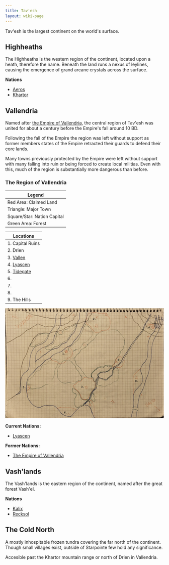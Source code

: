 ```yaml
---
title: Tav'esh
layout: wiki-page
---
```


Tav'esh is the largest continent on the world's surface. 

## Highheaths
The Highheaths is the western region of the continent, located upon a heath, therefore the name. Beneath the land runs a nexus of leylines, causing the emergence of grand arcane crystals across the surface.

**Nations**
- [Aeros](/wiki/nations/Aeros)
- [Khartor](/wiki/nations/Khartor)

## Vallendria
Named after [the Empire of Vallendria](/wiki/nations/Vallendrian-Empire), the central region of Tav'esh was united for about a century before the Empire's fall around 10 BD.

Following the fall of the Empire the region was left without support as former members states of the Empire retracted their guards to defend their core lands.

Many towns previously protected by the Empire were left without support with many falling into ruin or being forced to create local militias. Even with this, much of the region is substantially more dangerous than before.

### The Region of Vallendria

| Legend                          |
|---------------------------------|
| Red Area: Claimed Land          |
| Triangle: Major Town            |
| Square/Star: Nation Capital     |
| Green Area: Forest              |

| Locations                       |
----------------------------------|
 1. Capital Ruins                 |
 2. Drien                         |
 3. [Vallen](/wiki/nations/Vallen)|
 4. [Lyascen](/wiki/nations/Lyascen) |
 5. [Tidegate](/wiki/places/Tidegate) |
 6.                               |
 7.                               |
 8.                               |
 9. The Hills                     |

![Map of Vallendria](/assets/images/VallendriaMapAnnotated.jpg)


**Current Nations:**

- [Lyascen](/wiki/nations/Lyascen)

**Former Nations:**

- [The Empire of Vallendria](/wiki/nations/Vallendrian-Empire)

## Vash'lands
The Vash'lands is the eastern region of the continent, named after the great forest Vash'el.

**Nations**
- [Kalix](/wiki/nations/Kalix)
- [Recksol](/wiki/nations/Recksol)

## The Cold North

A mostly inhospitable frozen tundra covering the far north of the continent. Though small villages exist, outside of Starpointe few hold any significance.

Accesible past the Khartor mountain range or north of Drien in Vallendria.